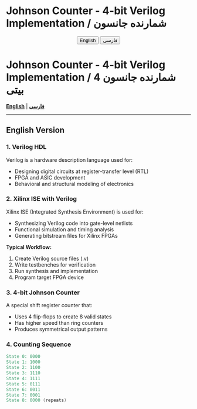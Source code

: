 # Johnson Counter - 4-bit Verilog Implementation / شمارنده جانسون

<div align="center">
  <button onclick="switchLanguage('en')">English</button>
  <button onclick="switchLanguage('fa')">فارسی</button>
</div>

# Johnson Counter - 4-bit Verilog Implementation / شمارنده جانسون 4 بیتی

<!-- Language Selector -->
[**English**](#english-version) | [**فارسی**](#persian-version)

---

## English Version

### 1. Verilog HDL
Verilog is a hardware description language used for:
- Designing digital circuits at register-transfer level (RTL)
- FPGA and ASIC development
- Behavioral and structural modeling of electronics

### 2. Xilinx ISE with Verilog
Xilinx ISE (Integrated Synthesis Environment) is used for:
- Synthesizing Verilog code into gate-level netlists
- Functional simulation and timing analysis
- Generating bitstream files for Xilinx FPGAs

**Typical Workflow:**
1. Create Verilog source files (.v)
2. Write testbenches for verification
3. Run synthesis and implementation
4. Program target FPGA device

### 3. 4-bit Johnson Counter
A special shift register counter that:
- Uses 4 flip-flops to create 8 valid states
- Has higher speed than ring counters
- Produces symmetrical output patterns

### 4. Counting Sequence
```verilog
State 0: 0000
State 1: 1000
State 2: 1100
State 3: 1110
State 4: 1111
State 5: 0111
State 6: 0011
State 7: 0001
State 8: 0000 (repeats)
